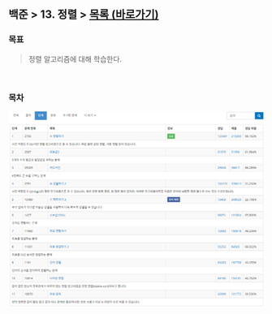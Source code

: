 
## 백준 > 13. 정렬 > [목록 (바로가기)](https://www.acmicpc.net/step/9)

### 목표     
> 정렬 알고리즘에 대해 학습한다.      

<br>

### 목차 

![13. 정렬 목차](00_result_Img.png)

<br>


